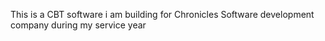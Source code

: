 This is a CBT software i am building for Chronicles Software development company during my service year
